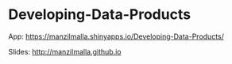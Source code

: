 Developing-Data-Products
========================
App: https://manzilmalla.shinyapps.io/Developing-Data-Products/

Slides: http://manzilmalla.github.io
